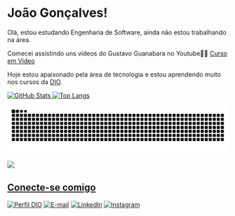 # João Gonçalves!
Olá, estou estudando Engenharia de Software, ainda não estou trabalhando na área. 

Comecei assistindo uns vídeos do Gustavo Guanabara no Youtube👨‍💻 [Curso em Vídeo](https://www.youtube.com/@CursoemVideo/)

Hoje estou apaixonado pela área de tecnologia e estou aprendendo muito nos cursos da [DIO](https://www.dio.me/).



<div styles = "heigth = 200px max-heigth = 100%">
  <a href="https://github.com/Joao-G-oncalves">
   
 ![GitHub Stats](https://github-readme-stats.vercel.app/api?username=Joao-G-oncalves&theme=transparent&bg_color=000&border_color=30A3DC&show_icons=true&icon_color=30A3DC&title_color=E94D5F&text_color=FFF)
 ![Top Langs](https://github-readme-stats-git-masterrstaa-rickstaa.vercel.app/api/top-langs/?username=Joao-G-oncalves&layout=compact&bg_color=000&border_color=30A3DC&title_color=E94D5F&text_color=FFF)

![github contribution grid snake animation](https://raw.githubusercontent.com/shahradelahi/shahradelahi/output/github-contribution-grid-snake-dark.svg#gh-dark-mode-only)


![](https://komarev.com/ghpvc/?username=shahradelahi)

## Conecte-se comigo

[![Perfil DIO](https://img.shields.io/badge/-Meu%20Perfil%20na%20DIO-black?style=for-the-badge)](https://web.dio.me/users/zaquir01/)
[![E-mail](https://img.shields.io/badge/Gmail-D14836?style=for-the-badge&logo=gmail&logoColor=white)](mailto:zaquir01@gmail.com)
[![LinkedIn](https://img.shields.io/badge/-LinkedIn-blue?style=for-the-badge&logo=linkedin&logoColor=white)](https://www.linkedin.com/in/joao-g-oncalves/)
[![Instagram](https://img.shields.io/badge/-Instagram-white?style=for-the-badge&logo=instagram)](https://www.instagram.com/goncalves_jooo/)


  ##
 

